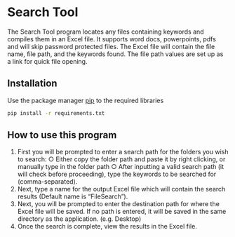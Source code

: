 # Search Tool
The Search Tool program locates any files containing keywords and compiles them in an
Excel file. It supports word docs, powerpoints, pdfs and will skip password protected files.
The Excel file will contain the file name, file path, and the keywords found. The file path
values are set up as a link for quick file opening.

## Installation
Use the package manager [pip](https://pip.pypa.io/en/stable/) to the required libraries

```bash
pip install -r requirements.txt
```

## How to use this program

1. First you will be prompted to enter a search path for the folders you wish to search:
○ Either copy the folder path and paste it by right clicking, or manually type in
the folder path
○ After inputting a valid search path (it will check before proceeding), type the
keywords to be searched for (comma-separated).
2. Next, type a name for the output Excel file which will contain the search results
(Default name is “FileSearch”).
3. Next, you will be prompted to enter the destination path for where the Excel file will
be saved. If no path is entered, it will be saved in the same directory as the
application. (e.g. Desktop)
4. Once the search is complete, view the results in the Excel file.
